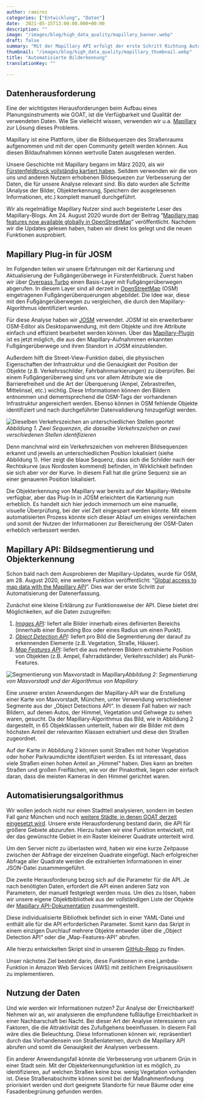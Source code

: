 ```yaml
---
author: ramirez
categories: ["Entwicklung", "Daten"]
date:  2021-05-15T13:00:00.000+00:00
description: ""
image: "/images/blog/high_data_quality/mapillary_banner.webp"
draft: false
summary: "Mit der Mapillary API erfolgt der erste Schritt Richtung Automatisierung der Datenerfassung durch die automatische Bilderkennung und Bildsegmentierung. Diese Daten verwendet wir in GOAT zur Verbesserung der Datengrundlage unserer Analysen."
thumbnail: "/images/blog/high_data_quality/mapillary_thumbnail.webp"
title: "Automatisierte Bilderkennung"
translationKey: ""

---
```

## Datenherausforderung

Eine der wichtigsten Herausforderungen beim Aufbau eines Planungsinstruments wie GOAT, ist die Verfügbarkeit und Qualität der verwendeten Daten. Wie Sie vielleicht wissen, verwenden wir u.a. [Mapillary](https://www.mapillary.com/) zur Lösung dieses Problems.

Mapillary ist eine Plattform, über die Bildsequenzen des Straßenraums aufgenommen und mit der open Community geteilt werden können. Aus diesen Bildaufnahmen können wertvolle Daten ausgelesen werden. 

Unsere Geschichte mit Mapillary begann im März 2020, als wir [Fürstenfeldbruck vollständig kartiert haben](https://www.open-accessibility.org/de/mapillary/ "https://www.open-accessibility.org/de/mapillary/"). Seitdem verwenden wir die von uns und anderen Nutzern erhobenen Bildsequezen zur Verbesserung der Daten, die für unsere Analyse relevant sind. Bis dato wurden alle Schritte (Analyse der Bilder, Objekterkennung, Speichern der ausgelesenen Informationen, etc.) komplett manuell durchgeführt.

Wir als regelmäßige Mapillary Nutzer sind auch begeisterte Leser des Mapillary-Blogs. Am 24. August 2020 wurde dort der Beitrag “[Mapillary map features now available globally in OpenStreetMap](https://blog.mapillary.com/update/2020/08/24/global-map-features-openstreetmap.html)” veröffentlicht. Nachdem wir die Updates gelesen haben, haben wir direkt los gelegt und die neuen Funktionen ausprobiert. 

## Mapillary Plug-in für JOSM

Im Folgenden teilen wir unsere Erfahrungen mit der Kartierung und Aktualisierung der Fußgängerüberwege in Fürstenfeldbruck. Zuerst haben wir über [Overpass Turbo](http://overpass-turbo.eu/) einen Basis-Layer mit Fußgängerüberwegen abgerufen. In diesem Layer sind all derzeit in [OpenStreetMap](https://www.openstreetmap.org/#map=5/50.151/9.539) (OSM) eingetragenen Fußgängerüberquerungen abgebildet. Die Idee war, diese mit den Fußgängerüberwegen zu vergleichen, die durch den Mapillary-Algorithmus identifiziert wurden.

Für diese Analyse haben wir [JOSM](https://josm.openstreetmap.de/) verwendet. JOSM ist ein erweiterbarer OSM-Editor als Desktopanwendung, mit dem Objekte und ihre Attribute einfach und effizient bearbeitet werden können. Über das [Mapillary-Plugin](https://help.mapillary.com/hc/en-us/articles/115001739989-Mapillary-JOSM-plugin) ist es jetzt möglich, die aus den Mapillary-Aufnahmmen erkannten Fußgängerüberwege und ihren Standort in JOSM einzublenden.

Außerdem hilft die Street-View-Funktion dabei, die physischen Eigenschaften der Infrastruktur und die Genauigkeit der Position der Objekte (z.B. Verkehrsschilder, Fahrbahnmarkierungen) zu überprüfen. Bei einem Fußgängerüberweg sind uns vor allem Attribute wie die Barrierefreiheit und die Art der Überquerung (Ampel, Zebrastreifen, Mittelinsel, etc.) wichtig. Diese Informationen können den Bildern entnommen und dementsprechend die OSM-Tags der vorhandenen Infrastruktur angereichert werden. Ebenso können in OSM fehlende Objekte identifiziert und nach durchgeführter Datenvalidierung hinzugefügt werden.

![Dieselben Verkehrszeichen an unterschiedlichen Stellen geortet](/images/blog/high_data_quality/mapillary_fig1.webp "Zwei Sequenzen mit Verkehrszeichen")_Abbildung 1. Zwei Sequenzen, die dasselbe Verkehrszeichen an zwei verschiedenen Stellen identifizieren_

Denn manchmal wird ein Verkehrszeichen von mehreren Bildsequenzen erkannt und jeweils an unterschiedlichen Position lokalisiert (siehe Abbildung 1). Hier zeigt die blaue Sequenz, dass sich die Schilder nach der Rechtskurve (aus Nordosten kommend) befinden, in Wirklichkeit befinden sie sich aber vor der Kurve. In diesem Fall hat die grüne Sequenz sie an einer genaueren Position lokalisiert.

Die Objekterkennung von Mapillary war bereits auf der Mapillary-Website verfügbar, aber das Plug-In in JOSM erleichtert die Kartierung nun erheblich. Es handelt sich hier jedoch immernoch um eine manuelle, visuelle Überprüfung, bei der viel Zeit eingespart werden könnte. Mit einem automatisierten Prozess könnte sich dieser Ablauf um einiges vereinfachen und somit der Nutzen der Informationen zur Bereicherung der OSM-Daten erheblich verbessert werden.

## Mapillary API: Bildsegmentierung und Objekterkennung

Schon bald nach dem Ausprobieren der Mapillary-Updates, wurde für OSM, am 28. August 2020, eine weitere Funktion veröffentlicht: “[Global access to map data with the Mapillary API](https://blog.mapillary.com/update/2020/08/28/map-data-mapillary-api.html)”. Dies war der erste Schritt zur Automatisierung der Datenerfassung.

Zunächst eine kleine Erklärung zur Funktionsweise der API. Diese bietet drei Möglichkeiten, auf die Daten zuzugreifen: 
1. _[Images API](https://www.mapillary.com/developer/api-documentation/#images):_ liefert alle Bilder innerhalb eines definierten Bereichs (innerhalb einer Bounding Box oder eines Radius um einen Punkt).
2. _[Object Detection API](https://help.mapillary.com/hc/en-us/articles/115000967191-Object-detections):_ liefert pro Bild die Segmentierung der darauf zu erkennenden Elemente (z.B. Vegetation, Straße, Häuser). 
3. _[Map Features API](https://www.mapillary.com/developer/api-documentation/#map-features):_ liefert die aus mehreren Bildern extrahierte Position von Objekten (z.B. Ampel, Fahrradständer, Verkehrsschilder) als Punkt-Features.

![Segmentierung von Maxvorstadt in Mapillary](/images/blog/high_data_quality/mapillary_fig2.webp "Maxvorstadt")_Abbildung 2: Segmentierung von Maxvorstadt und der Algorithmus von Mapillary_

Eine unserer ersten Anwendungen der Mapillary-API war die Erstellung einer Karte von Maxvorstadt, München, unter Verwendung verschiedener Segmente aus der „Object Detections API“. In diesem Fall haben wir nach Bildern, auf denen Autos, der Himmel, Vegetation und Gehwege zu sehen waren, gesucht. Da der Mapillary-Algorithmus das Bild, wie in Abbildung 2 dargestellt, in 65 Objektklassen unterteilt, haben wir die Bilder mit dem höchsten Anteil der relevanten Klassen extrahiert und diese den Straßen zugeordnet.

Auf der Karte in Abbildung 2 können somit Straßen mit hoher Vegetation oder hoher Parkraumdichte identifiziert werden. Es ist interessant, dass viele Straßen einen hohen Anteil an „Himmel“ haben. Dies kann an breiten Straßen und großen Freiflächen, wie vor der Pinakothek, liegen oder einfach daran, dass die meisten Kameras in den Himmel gerichtet waren.

## Automatisierungsalgorithmus

Wir wollen jedoch nicht nur einen Stadtteil analysieren, sondern im besten Fall ganz München und noch [weitere Städte, in denen GOAT derzeit eingesetzt wird](../../goatlive/). Unsere erste Herausforderung bestand darin, die API für größere Gebiete abzurufen. Hierzu haben wir eine Funktion entwickelt, mit der das gewünschte Gebiet in ein Raster kleinerer Quadrate unterteilt wird.

Um den Server nicht zu überlasten wird, haben wir eine kurze Zeitpause zwischen der Abfrage der einzelnen Quadrate eingefügt. Nach erfolgreicher Abfrage aller Quadrate werden die extrahierten Informationen in einer JSON-Datei zusammengeführt.

Die zweite Herausforderung bezog sich auf die Parameter für die API. Je nach benötigten Daten, erfordert die API einen anderen Satz von Parametern, der manuell festgelegt werden muss. Um dies zu lösen, haben wir unsere eigene Objektbibliothek aus der vollständigen Liste der Objekte der [Mapillary API-Dokumentation](https://www.mapillary.com/developer/api-documentation/ "https://www.mapillary.com/developer/api-documentation/") zusammengestellt.

Diese individualisierte Bibliothek befindet sich in einer YAML-Datei und enthält alle für die API erforderlichen Parameter. Somit kann das Skript in einem einzigen Durchlauf mehrere Objekte entweder über die „Object Detection API“ oder die „Map-Features-API“ abrufen.

Alle hierzu entwickelten Skript sind in unserem [GitHub-Repo](https://github.com/goat-community/mapillary-api "https://github.com/goat-community/mapillary-api") zu finden. 

Unser nächstes Ziel besteht darin, diese Funktionen in eine Lambda-Funktion in Amazon Web Services (AWS) mit zeitlichem Ereignisauslösern zu implementieren.

## Nutzung der Daten

Und wie werden wir Informationen nutzen? Zur Analyse der Erreichbarkeit! Nehmen wir an, wir analysieren die empfundene fußläufige Erreichbarkeit in einer Nachbarschaft bei Nacht. Bei dieser Art der Analyse interessieren uns Faktoren, die die Attraktivität des Zufußgehens beeinflussen. In diesem Fall wäre dies die Beleuchtung. Diese Informationen können wir, repräsentiert durch das Vorhandensein von Straßenlaternen, durch die Mapillary API abrufen und somit die Genauigkeit der Analysen verbessern.

Ein anderer Anwendungsfall könnte die Verbesserung von urbanem Grün in einer Stadt sein. Mit der Objekterkennungsfunktion ist es möglich, zu identifizieren, auf welchen Straßen keine bzw. wenig Vegetation vorhanden ist. Diese Straßenabschnitte können somit bei der Maßnahmenfindung priorisiert werden und dort geeignete Standorte für neue Bäume oder eine Fasadenbegrünung gefunden werden. 



